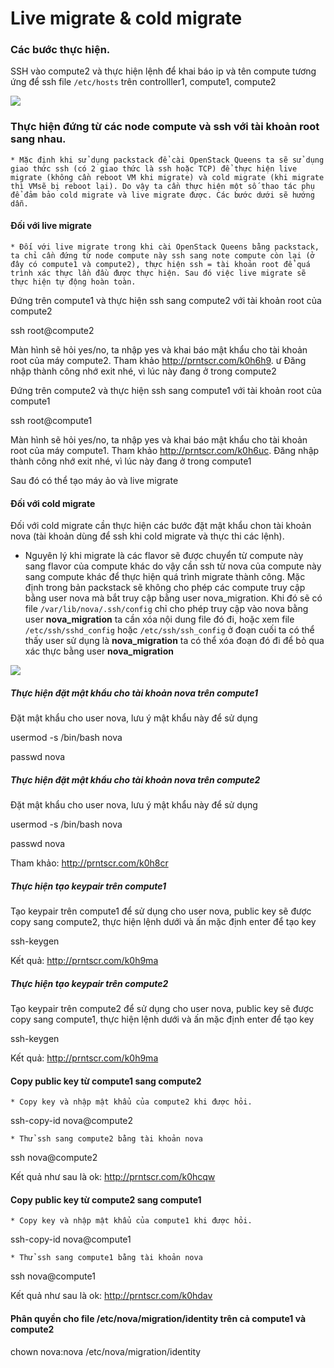 # Live migrate & cold migrate
### Các bước thực hiện.

SSH vào compute2 và thực hiện lệnh để khai báo ip và tên compute tương ứng để ssh file `/etc/hosts` trên controlller1, compute1, compute2

<img src="https://i.imgur.com/J8wVJC4.png">


### Thực hiện đứng từ các node compute và ssh với tài khoản root sang nhau.


	* Mặc định khi sử dụng packstack để cài OpenStack Queens ta sẽ sử dụng giao thức ssh (có 2 giao thức là ssh hoặc TCP) để thực hiện live migrate (không cần reboot VM khi migrate) và cold migrate (khi migrate thì VMsẽ bị reboot lại). Do vậy ta cần thực hiện một số thao tác phụ để đảm bảo cold migrate và live migrate được. Các bước dưới sẽ hướng dẫn.


#### Đối với live migrate


	* Đối với live migrate trong khi cài OpenStack Queens bằng packstack, ta chỉ cần đứng từ node compute này ssh sang note compute còn lại (ở đây có compute1 và compute2), thực hiện ssh = tài khoản root để quá trình xác thực lần đầu được thực hiện. Sau đó việc live migrate sẽ thực hiện tự động hoàn toàn.


Đứng trên compute1 và thực hiện ssh sang compute2 với tài khoản root của compute2

ssh root@compute2

Màn hình sẽ hỏi yes/no, ta nhập yes và khai báo mật khẩu cho tài khoản root của máy compute2. Tham khảo http://prntscr.com/k0h6h9. ư
Đăng nhập thành công nhớ exit nhé, vì lúc này đang ở trong compute2

Đứng trên compute2 và thực hiện ssh sang compute1 với tài khoản root của compute1

ssh root@compute1

Màn hình sẽ hỏi yes/no, ta nhập yes và khai báo mật khẩu cho tài khoản root của máy compute1. Tham khảo http://prntscr.com/k0h6uc. 
Đăng nhập thành công nhớ exit nhé, vì lúc này đang ở trong compute1

Sau đó có thể tạo máy ảo và live migrate  


#### Đối với cold migrate

Đối với cold migrate cần thực hiện các bước đặt mật khẩu chon tài khoản nova (tài khoản dùng để ssh khi cold migrate và thực thi các lệnh).

- Nguyên lý khi migrate là các flavor sẽ được chuyển từ compute này sang flavor của compute khác do vậy cần ssh từ nova của compute này sang compute khác để thực hiện quá trình migrate thành công. Mặc định trong bản packstack sẽ không cho phép các compute truy cập bằng user nova mà bắt truy cập bằng user nova_migration. Khi đó sẽ có file `/var/lib/nova/.ssh/config` chỉ cho phép truy cập vào nova bằng user **nova_migration**  ta cần xóa nội dung file đó đi, hoặc xem file `/etc/ssh/sshd_config` hoặc `/etc/ssh/ssh_config` ở đoạn cuối ta có thể thấy user sử dụng là **nova_migration** ta có thể xóa đoạn đó đi để bỏ qua xác thực bằng user **nova_migration**

<img src="https://i.imgur.com/A5fvzYa.png">


##### Thực hiện đặt mật khẩu cho tài khoản nova trên compute1

Đặt mật khẩu cho user nova, lưu ý mật khẩu này để sử dụng

usermod -s /bin/bash nova

passwd nova


##### Thực hiện đặt mật khẩu cho tài khoản nova trên compute2

Đặt mật khẩu cho user nova, lưu ý mật khẩu này để sử dụng

usermod -s /bin/bash nova

passwd nova

Tham khảo:  http://prntscr.com/k0h8cr


##### Thực hiện tạo keypair trên compute1

Tạo keypair trên compute1 để sử dụng cho user nova, public key sẽ được copy sang compute2, thực hiện lệnh dưới và ấn mặc định enter để tạo key

ssh-keygen

Kết quả: http://prntscr.com/k0h9ma

##### Thực hiện tạo keypair trên compute2

Tạo keypair trên compute2 để sử dụng cho user nova, public key sẽ được copy sang compute1, thực hiện lệnh dưới và ấn mặc định enter để tạo key

ssh-keygen

Kết quả: http://prntscr.com/k0h9ma



#### Copy public key từ compute1 sang compute2


	* Copy key và nhập mật khẩu của compute2 khi được hỏi.


ssh-copy-id nova@compute2


	* Thử ssh sang compute2 bằng tài khoản nova


ssh nova@compute2

Kết quả như sau là ok: http://prntscr.com/k0hcqw

#### Copy public key từ compute2 sang compute1


	* Copy key và nhập mật khẩu của compute1 khi được hỏi.


ssh-copy-id nova@compute1


	* Thử ssh sang compute1 bằng tài khoản nova


ssh nova@compute1

Kết quả như sau là ok: http://prntscr.com/k0hdav


#### Phân quyền cho file /etc/nova/migration/identity  trên cả compute1 và compute2

chown nova:nova /etc/nova/migration/identity
